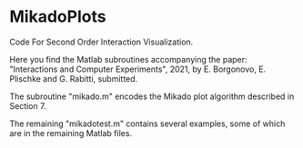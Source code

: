 # MikadoPlots
Code For Second Order Interaction Visualization.

Here you find the Matlab subroutines accompanying the paper: "Interactions and Computer Experiments", 2021, by E. Borgonovo, E. Plischke and G. Rabitti, submitted.

The subroutine "mikado.m" encodes the Mikado plot algorithm described in Section 7.

The remaining "mikadotest.m" contains several examples, some of which are in the remaining Matlab files.
